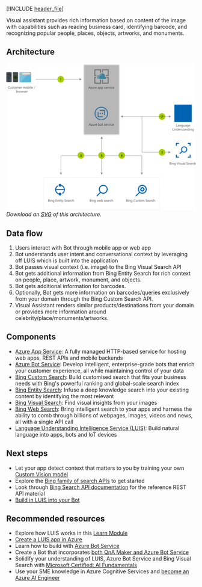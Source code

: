 


[!INCLUDE [header_file](../../../includes/sol-idea-header.md)]

Visual assistant provides rich information based on content of the image with capabilities such as reading business card, identifying barcode, and recognizing popular people, places, objects, artworks, and monuments.

## Architecture

![Architecture diagram](../media/visual-assistant.png)
*Download an [SVG](../media/visual-assistant.svg) of this architecture.*

## Data flow

1. Users interact with Bot through mobile app or web app
1. Bot understands user intent and conversational context by leveraging off LUIS which is built into the application
1. Bot passes visual context (i.e. image) to the Bing Visual Search API
1. Bot gets additional information from Bing Entity Search for rich context on people, place, artwork, monument, and objects.
1. Bot gets additional information for barcodes.
1. Optionally, Bot gets more information on barcodes/queries exclusively from your domain through the Bing Custom Search API.
1. Visual Assistant renders similar products/destinations from your domain or provides more information around celebrity/place/monuments/artworks.

## Components

* [Azure App Service](https://azure.microsoft.com/services/app-service/): A fully managed HTTP-based service for hosting web apps, REST APIs and mobile backends
* [Azure Bot Service](https://azure.microsoft.com/services/bot-services/): Develop intelligent, enterprise-grade bots that enrich your customer experience, all while maintaining control of your data
* [Bing Custom Search](https://www.customsearch.ai/): Build customised search that fits your business needs with Bing's powerful ranking and global-scale search index
* [Bing Entity Search](https://www.microsoft.com/bing/apis/bing-entity-search-api): Infuse a deep knowledge search into your existing content by identifying the most relevant
* [Bing Visual Search](/azure/cognitive-services/bing-visual-search/overview): Find visual insights from your images
* [Bing Web Search](https://www.microsoft.com/bing/apis/bing-web-search-api): Bring intelligent search to your apps and harness the ability to comb through billions of webpages, images, videos and news, all with a single API call
* [Language Understanding Intelligence Service (LUIS)](https://www.luis.ai/): Build natural language into apps, bots and IoT devices

## Next steps

* Let your app detect context that matters to you by training your own [Custom Vision model](/azure/cognitive-services/custom-vision-service/quickstarts/object-detection)
* Explore the [Bing family of search APIs](/bing/search-apis/bing-web-search/bing-api-comparison) to get started
* Look through [Bing Search API documentation](/azure/cognitive-services/bing-web-search/) for the reference REST API material
* [Build in LUIS into your Bot](/azure/bot-service/bot-builder-howto-v4-luis)


## Recommended resources

* Explore how LUIS works in this [Learn Module](/learn/modules/create-language-model-with-language-understanding/)
* [Create a LUIS app in Azure](/learn/modules/create-and-publish-a-luis-model/)
* Learn how to build with [Azure Bot Service](/learn/modules/build-faq-chatbot-qna-maker-azure-bot-service/)
* Create a Bot that incorporates [both QnA Maker and Azure Bot Service](/learn/paths/create-bots-with-the-azure-bot-service/)
* Solidify your understanding of LUIS, Azure Bot Service and Bing Visual Search with [Microsoft Certified: AI Fundamentals](/learn/certifications/exams/ai-900)
* Use your SME knowledge in Azure Cognitive Services and [become an Azure AI Engineer](/learn/certifications/exams/ai-100)
